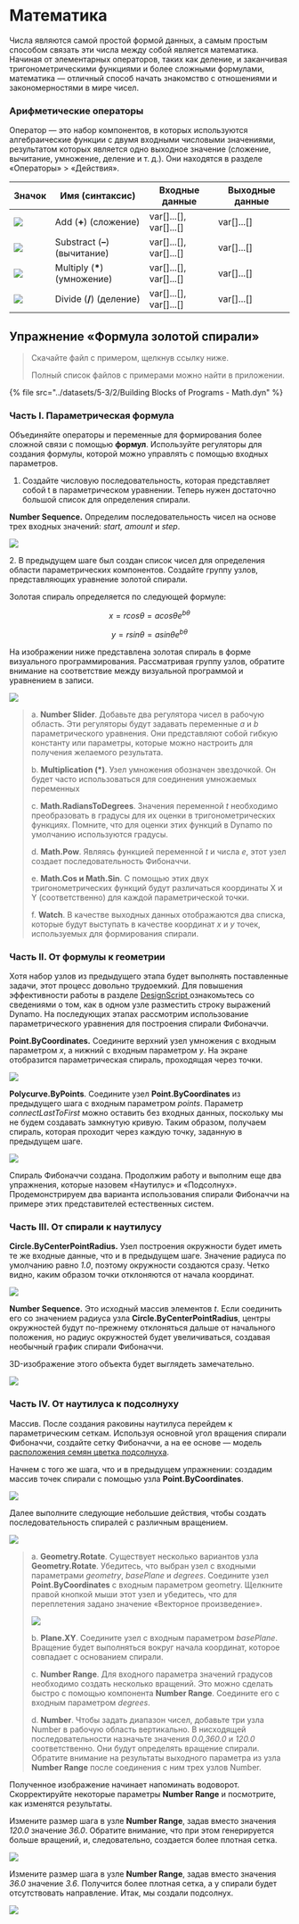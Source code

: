 # Математика

Числа являются самой простой формой данных, а самым простым способом связать эти числа между собой является математика. Начиная от элементарных операторов, таких как деление, и заканчивая тригонометрическими функциями и более сложными формулами, математика — отличный способ начать знакомство с отношениями и закономерностями в мире чисел.

### Арифметические операторы

Оператор — это набор компонентов, в которых используются алгебраические функции с двумя входными числовыми значениями, результатом которых является одно выходное значение (сложение, вычитание, умножение, деление и т. д.). Они находятся в разделе «Операторы» > «Действия».

| Значок | Имя (синтаксис) | Входные данные | Выходные данные |
| --------------------------------------------------- | ----------------- | -------------------------- | ------------ |
| ![](<../images/5-3/2/addition.jpg>) | Add (**+**) (сложение) | var\[]...\[], var\[]...\[] | var\[]...\[] |
| ![](<../images/5-3/2/Subtraction.jpg>) | Substract (**–**) (вычитание) | var\[]...\[], var\[]...\[] | var\[]...\[] |
| ![](<../images/5-3/2/Multiplication.jpg>) | Multiply (**\***) (умножение) | var\[]...\[], var\[]...\[] | var\[]...\[] |
| ![](<../images/5-3/2/Division.jpg>) | Divide (**/**) (деление) | var\[]...\[], var\[]...\[] | var\[]...\[] |

## Упражнение «Формула золотой спирали»

> Скачайте файл с примером, щелкнув ссылку ниже.
>
> Полный список файлов с примерами можно найти в приложении.

{% file src="../datasets/5-3/2/Building Blocks of Programs - Math.dyn" %}

### Часть I. Параметрическая формула

Объединяйте операторы и переменные для формирования более сложной связи с помощью **формул**. Используйте регуляторы для создания формулы, которой можно управлять с помощью входных параметров.

1. Создайте числовую последовательность, которая представляет собой t в параметрическом уравнении. Теперь нужен достаточно большой список для определения спирали.

**Number Sequence.** Определим последовательность чисел на основе трех входных значений: _start, amount_ и _step_.

![](<../images/5-3/2/math - part I-01.jpg>)

2\. В предыдущем шаге был создан список чисел для определения области параметрических компонентов. Создайте группу узлов, представляющих уравнение золотой спирали.

Золотая спираль определяется по следующей формуле:

$$
x = r cos θ = a cos θ e^{bθ}
$$

$$
y = r sin θ = a sin θe^{bθ}
$$

На изображении ниже представлена золотая спираль в форме визуального программирования. Рассматривая группу узлов, обратите внимание на соответствие между визуальной программой и уравнением в записи.

![](<../images/5-3/2/math - part I-02.jpg>)

> a. **Number Slider**. Добавьте два регулятора чисел в рабочую область. Эти регуляторы будут задавать переменные _a_ и _b_ параметрического уравнения. Они представляют собой гибкую константу или параметры, которые можно настроить для получения желаемого результата.
>
> b. **Multiplication (\*)**. Узел умножения обозначен звездочкой. Он будет часто использоваться для соединения умножаемых переменных
>
> c. **Math.RadiansToDegrees**. Значения переменной _t_ необходимо преобразовать в градусы для их оценки в тригонометрических функциях. Помните, что для оценки этих функций в Dynamo по умолчанию используются градусы.
>
> d. **Math.Pow**. Являясь функцией переменной _t_ и числа _e_, этот узел создает последовательность Фибоначчи.
>
> e. **Math.Cos и Math.Sin**. С помощью этих двух тригонометрических функций будут различаться координаты X и Y (соответственно) для каждой параметрической точки.
>
> f. **Watch**. В качестве выходных данных отображаются два списка, которые будут выступать в качестве координат _x_ и _y_ точек, используемых для формирования спирали.

### Часть II. От формулы к геометрии

Хотя набор узлов из предыдущего этапа будет выполнять поставленные задачи, этот процесс довольно трудоемкий. Для повышения эффективности работы в разделе [DesignScript ](../../8\_coding\_in\_dynamo/8-1\_code-blocks-and-design-script/2-design-script-syntax.md) ознакомьтесь со сведениями о том, как в одном узле разместить строку выражений Dynamo. На последующих этапах рассмотрим использование параметрического уравнения для построения спирали Фибоначчи.

**Point.ByCoordinates.** Соедините верхний узел умножения с входным параметром _x_, а нижний с входным параметром _y_. На экране отобразится параметрическая спираль, проходящая через точки.

![](<../images/5-3/2/math - part II-01.gif>)

**Polycurve.ByPoints**. Соедините узел **Point.ByCoordinates** из предыдущего шага с входным параметром _points_. Параметр _connectLastToFirst_ можно оставить без входных данных, поскольку мы не будем создавать замкнутую кривую. Таким образом, получаем спираль, которая проходит через каждую точку, заданную в предыдущем шаге.

![](<../images/5-3/2/math - part II-02.jpg>)

Спираль Фибоначчи создана. Продолжим работу и выполним еще два упражнения, которые назовем «Наутилус» и «Подсолнух». Продемонстрируем два варианта использования спирали Фибоначчи на примере этих представителей естественных систем.

### Часть III. От спирали к наутилусу

**Circle.ByCenterPointRadius.** Узел построения окружности будет иметь те же входные данные, что и в предыдущем шаге. Значение радиуса по умолчанию равно _1.0_, поэтому окружности создаются сразу. Четко видно, каким образом точки отклоняются от начала координат.

![](<../images/5-3/2/math - part III-01.jpg>)

**Number Sequence.** Это исходный массив элементов _t_. Если соединить его со значением радиуса узла **Circle.ByCenterPointRadius**, центры окружностей будут по-прежнему отклоняться дальше от начального положения, но радиус окружностей будет увеличиваться, создавая необычный график спирали Фибоначчи.

3D-изображение этого объекта будет выглядеть замечательно.

![](<../images/5-3/2/math - part III-02.gif>)

### Часть IV. От наутилуса к подсолнуху

Массив. После создания раковины наутилуса перейдем к параметрическим сеткам. Используя основной угол вращения спирали Фибоначчи, создайте сетку Фибоначчи, а на ее основе — модель [расположения семян цветка подсолнуха](https://blogs.unimelb.edu.au/sciencecommunication/2018/09/02/this-flower-uses-maths-to-reproduce/).

Начнем с того же шага, что и в предыдущем упражнении: создадим массив точек спирали с помощью узла **Point.ByCoordinates**.

![](<../images/5-3/2/math - part IV-01.jpg>)

Далее выполните следующие небольшие действия, чтобы создать последовательность спиралей с различным вращением.

![](<../images/5-3/2/math - part IV-02.jpg>)

> a. **Geometry.Rotate**. Существует несколько вариантов узла **Geometry.Rotate**. Убедитесь, что выбран узел с входными параметрами _geometry_, _basePlane_ и _degrees_. Соедините узел **Point.ByCoordinates** с входным параметром geometry. Щелкните правой кнопкой мыши этот узел и убедитесь, что для переплетения задано значение «Векторное произведение».
>
> ![](<../images/5-3/2/math - part IV-03 cross product.jpg>)
>
> b. **Plane.XY**. Соедините узел с входным параметром _basePlane_. Вращение будет выполняться вокруг начала координат, которое совпадает с основанием спирали.
>
> c. **Number Range**. Для входного параметра значений градусов необходимо создать несколько вращений. Это можно сделать быстро с помощью компонента **Number Range**. Соедините его с входным параметром _degrees_.
>
> d. **Number**. Чтобы задать диапазон чисел, добавьте три узла Number в рабочую область вертикально. В нисходящей последовательности назначьте значения _0.0,360.0_ и _120.0_ соответственно. Они будут определять вращение спирали. Обратите внимание на результаты выходного параметра из узла **Number Range** после соединения с ним трех узлов Number.

Полученное изображение начинает напоминать водоворот. Скорректируйте некоторые параметры **Number Range** и посмотрите, как изменятся результаты.

Измените размер шага в узле **Number Range**, задав вместо значения _120.0_ значение _36.0_. Обратите внимание, что при этом генерируется больше вращений, и, следовательно, создается более плотная сетка.

![](<../images/5-3/2/math - part IV-04.jpg>)

Измените размер шага в узле **Number Range**, задав вместо значения _36.0_ значение _3.6_. Получится более плотная сетка, а у спирали будет отсутствовать направление. Итак, мы создали подсолнух.

![](<../images/5-3/2/math - part IV-05.jpg>)
